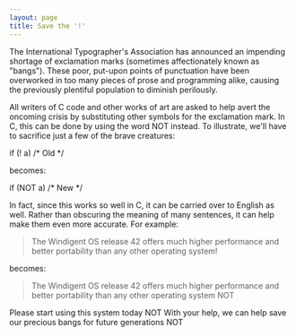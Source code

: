 ```yaml
---
layout: page
title: Save the '!'
---
```


The International Typographer's Association has announced an impending shortage 
of exclamation marks (sometimes affectionately known as "bangs"). These 
poor, put-upon points of punctuation have been overworked in too many pieces 
of prose and programming alike, causing the previously plentiful population 
to diminish perilously.

All writers of C code and other works of art are asked to help avert the oncoming 
crisis by substituting other symbols for the exclamation mark. In C, this can 
be done by using the word NOT instead. To illustrate, we'll have to sacrifice 
just a few of the brave creatures:

  if (! a)		/* Old */

becomes:

  if (NOT a)		/* New */

In fact, since this works so well in C, it can be carried over to English as 
well. Rather than obscuring the meaning of many sentences, it can help make 
them even more accurate. For example:

> The Windigent OS release 42 offers much higher performance and better portability
> than any other operating system!

becomes:

> The Windigent OS release 42 offers much higher performance and better portability 
> than any other operating system NOT

Please start using this system today NOT With your help, we can help save our 
precious bangs for future generations NOT</p>
